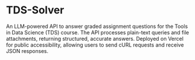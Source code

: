 # TDS-Solver
An LLM-powered API to answer graded assignment questions for the Tools in Data Science (TDS) course. The API processes plain-text queries and file attachments, returning structured, accurate answers. Deployed on Vercel for public accessibility, allowing users to send cURL requests and receive JSON responses.
